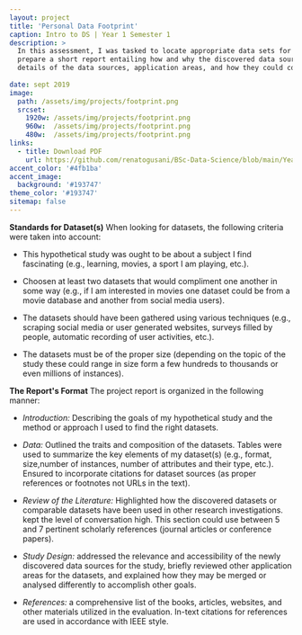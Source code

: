 ```yaml
---
layout: project
title: 'Personal Data Footprint'
caption: Intro to DS | Year 1 Semester 1
description: >
  In this assessment, I was tasked to locate appropriate data sets for a fictitious study that meets certain criteria and requirements. I will have had to
  prepare a short report entailing how and why the discovered data sources are relevant and accessible for the study. I will also have had to note key
  details of the data sources, application areas, and how they could contribute to a study design.
  
date: sept 2019
image: 
  path: /assets/img/projects/footprint.png
  srcset: 
    1920w: /assets/img/projects/footprint.png
    960w:  /assets/img/projects/footprint.png
    480w:  /assets/img/projects/footprint.png
links:
  - title: Download PDF
    url: https://github.com/renatogusani/BSc-Data-Science/blob/main/Year%201/Semester%201/Intro%20to%20DS/IEEE%20Paper%20on%20Personal%20Data%20CA2%2070%25.pdf
accent_color: '#4fb1ba'
accent_image:
  background: '#193747'
theme_color: '#193747'
sitemap: false
---
```


**Standards for Dataset(s)** 
When looking for datasets, the following criteria were taken into account: 

* This hypothetical study was ought to be about a subject I find fascinating (e.g., learning, movies, a sport I am playing, etc.). 

* Choosen at least two datasets that would compliment one another in some way (e.g., if I am interested in movies one dataset could be from a movie database and another from social media users). 

* The datasets should have been gathered using various techniques (e.g., scraping social media or user generated websites, surveys filled by people, automatic recording of user activities, etc.). 

* The datasets must be of the proper size (depending on the topic of the study these could range in size form a few hundreds to thousands or even millions of instances).

**The Report's Format**
The project report is organized in the following manner: 

* *Introduction:* Describing the goals of my hypothetical study and the method or approach I used to find the right datasets. 

* *Data:* Outlined the traits and composition of the datasets. Tables were used to summarize the key elements of my dataset(s) (e.g., format, size,number
  of instances, number of attributes and their type, etc.). Ensured to incorporate citations for dataset sources (as proper references or footnotes not
  URLs in the text). 

* *Review of the Literature:* Highlighted how the discovered datasets or comparable datasets have been used in other research investigations. kept the
  level of conversation high. This section could use between 5 and 7 pertinent scholarly references (journal articles or conference papers). 

* *Study Design:* addressed the relevance and accessibility of the newly discovered data sources for the study, briefly reviewed other application areas for the datasets, and explained how they may be merged or analysed differently to accomplish other goals. 

* *References:* a comprehensive list of the books, articles, websites, and other materials utilized in the evaluation. In-text citations for references are used in accordance with IEEE style.


